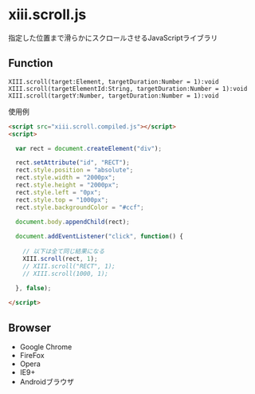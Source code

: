 # xiii.scroll.js
指定した位置まで滑らかにスクロールさせるJavaScriptライブラリ

## Function

    XIII.scroll(target:Element, targetDuration:Number = 1):void
    XIII.scroll(targetElementId:String, targetDuration:Number = 1):void
    XIII.scroll(targetY:Number, targetDuration:Number = 1):void

使用例

```html
<script src="xiii.scroll.compiled.js"></script>
<script>

  var rect = document.createElement("div");

  rect.setAttribute("id", "RECT");
  rect.style.position = "absolute";
  rect.style.width = "2000px";
  rect.style.height = "2000px";
  rect.style.left = "0px";
  rect.style.top = "1000px";
  rect.style.backgroundColor = "#ccf";

  document.body.appendChild(rect);
  
  document.addEventListener("click", function() {
  
    // 以下は全て同じ結果になる
    XIII.scroll(rect, 1);
    // XIII.scroll("RECT", 1);
    // XIII.scroll(1000, 1);
  
  }, false);

</script>
```

## Browser
- Google Chrome
- FireFox
- Opera
- IE9+
- Androidブラウザ
